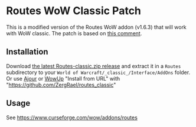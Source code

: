 # Routes WoW Classic Patch
This is a modified version of the Routes WoW addon (v1.6.3) that will work with 
WoW classic. The patch is based on [this comment](https://www.wowace.com/projects/routes?comment=903).

## Installation
Download [the latest Routes-classic.zip release](https://github.com/ZergRael/routes_classic/releases) and extract it in a `Routes` subdirectory to your `World of Warcraft⁩/_classic_/Interface/AddOns` folder.
Or use [Ajour](https://www.getajour.com/) or [WowUp](https://wowup.io/) "Install from URL" with "https://github.com/ZergRael/routes_classic"

## Usage
See https://www.curseforge.com/wow/addons/routes

